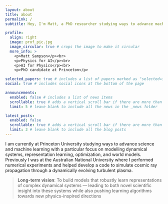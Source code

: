 ```yaml
---
layout: about
title: about
permalink: /
subtitle: Hey, I'm Matt, a PhD researcher studying ways to advance machine learning through physics.

profile:
  align: right
  image: prof_pic.jpg
  image_circular: true # crops the image to make it circular
  more_info: >
    <p>Matt Sampson</p><br>
    <p>Physics for AI</p><br>
    <p>AI for Physics</p><br>
    <p>PhD candidate at Princeton</p>

selected_papers: true # includes a list of papers marked as "selected={true}"
social: true # includes social icons at the bottom of the page

announcements:
  enabled: false # includes a list of news items
  scrollable: true # adds a vertical scroll bar if there are more than 3 news items
  limit: 5 # leave blank to include all the news in the _news folder

latest_posts:
  enabled: false
  scrollable: true # adds a vertical scroll bar if there are more than 3 new posts items
  limit: 3 # leave blank to include all the blog posts
---
```


I am currently at Princeton University studying ways to advance science and machine learning with a particular focus on modelling dynamical systems, representation learning, optimization, and world models. Previously I was at the Australian National University where I performed numerical experiments and helped develop a code to simulate cosmic ray propagation through a dynamically evolving turbulent plasma. 

> **Long-term vision**: To build models that robustly learn representations of complex dynamical systems — leading to both novel scientific insight into these systems while also pushing learning algorithms towards new physics-inspired directions
